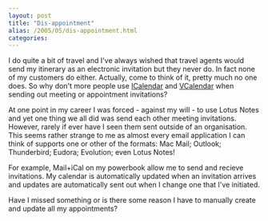 ```yaml
---
layout: post
title: "Dis-appointment"
alias: /2005/05/dis-appointment.html
categories:
---
```

I do quite a bit of travel and I've always wished that travel agents would send my itinerary as an electronic invitation but they never do. In fact none of my customers do either. Actually, come to think of it, pretty much no one does. So why don't more people use [ICalendar](http://en.wikipedia.org/wiki/ICalendar) and [VCalendar](http://en.wikipedia.org/wiki/VCalendar) when sending out meeting or appointment invitations?

At one point in my career I was forced - against my will - to use Lotus Notes and yet one thing we all did was send each other meeting invitations. However, rarely if ever have I seen them sent outside of an organisation. This seems rather strange to me as almost every email application I can think of supports one or other of the formats: Mac Mail; Outlook; Thunderbird; Eudora; Evolution; even Lotus Notes!

For example, Mail+iCal on my powerbook allow me to send and recieve invitations. My calendar is automatically updated when an invitation arrives and updates are automatically sent out when I change one that I've initiated.

Have I missed something or is there some reason I have to manually create and update all my appointments?
